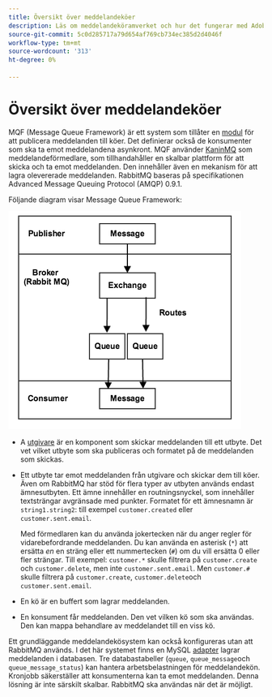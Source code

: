 ```yaml
---
title: Översikt över meddelandeköer
description: Läs om meddelandeköramverket och hur det fungerar med Adobe Commerce och Magento Open Source.
source-git-commit: 5c0d285717a79d654af769cb734ec385d2d4046f
workflow-type: tm+mt
source-wordcount: '313'
ht-degree: 0%

---
```



# Översikt över meddelandeköer

MQF (Message Queue Framework) är ett system som tillåter en [modul](https://glossary.magento.com/module) för att publicera meddelanden till köer. Det definierar också de konsumenter som ska ta emot meddelandena asynkront. MQF använder [KaninMQ](http://www.rabbitmq.com) som meddelandeförmedlare, som tillhandahåller en skalbar plattform för att skicka och ta emot meddelanden. Den innehåller även en mekanism för att lagra olevererade meddelanden. RabbitMQ baseras på specifikationen Advanced Message Queuing Protocol (AMQP) 0.9.1.

Följande diagram visar Message Queue Framework:

![Message Queue Framework](../../assets/configuration/mq-framework.png)

- A [utgivare](https://glossary.magento.com/publisher-subscriber-pattern) är en komponent som skickar meddelanden till ett utbyte. Det vet vilket utbyte som ska publiceras och formatet på de meddelanden som skickas.

- Ett utbyte tar emot meddelanden från utgivare och skickar dem till köer. Även om RabbitMQ har stöd för flera typer av utbyten används endast ämnesutbyten. Ett ämne innehåller en routningsnyckel, som innehåller textsträngar avgränsade med punkter. Formatet för ett ämnesnamn är `string1.string2`: till exempel `customer.created` eller `customer.sent.email`.

   Med förmedlaren kan du använda jokertecken när du anger regler för vidarebefordrande meddelanden. Du kan använda en asterisk (`*`) att ersätta _en_ en sträng eller ett nummertecken (`#`) om du vill ersätta 0 eller fler strängar. Till exempel: `customer.*` skulle filtrera på `customer.create` och `customer.delete`, men inte `customer.sent.email`. Men `customer.#` skulle filtrera på `customer.create`,  `customer.delete`och `customer.sent.email`.

- En kö är en buffert som lagrar meddelanden.

- En konsument får meddelanden. Den vet vilken kö som ska användas. Den kan mappa behandlare av meddelandet till en viss kö.

Ett grundläggande meddelandekösystem kan också konfigureras utan att RabbitMQ används. I det här systemet finns en MySQL [adapter](https://glossary.magento.com/adapter) lagrar meddelanden i databasen. Tre databastabeller (`queue`, `queue_message`och `queue_message_status`) kan hantera arbetsbelastningen för meddelandekön. Kronjobb säkerställer att konsumenterna kan ta emot meddelanden. Denna lösning är inte särskilt skalbar. RabbitMQ ska användas när det är möjligt.
